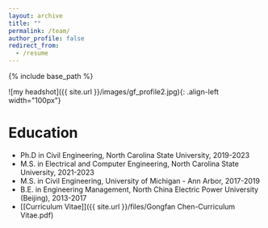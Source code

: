 ```yaml
---
layout: archive
title: ""
permalink: /team/
author_profile: false
redirect_from:
  - /resume
---
```


{% include base_path %}

![my headshot]({{ site.url }}/images/gf_profile2.jpg){: .align-left width="100px"}

Education
======
  * Ph.D in Civil Engineering, North Carolina State University, 2019-2023
  * M.S. in Electrical and Computer Engineering, North Carolina State University, 2021-2023
  * M.S. in Civil Engineering, University of Michigan - Ann Arbor, 2017-2019
  * B.E. in Engineering Management, North China Electric Power University (Beijing), 2013-2017
  * [[Curriculum Vitae]]({{ site.url }}/files/Gongfan Chen-Curriculum Vitae.pdf)

